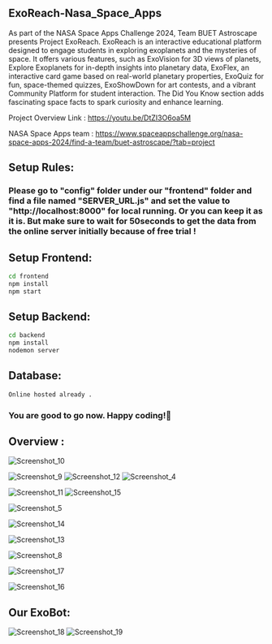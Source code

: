 ## ExoReach-Nasa_Space_Apps
As part of the NASA Space Apps Challenge 2024, Team BUET Astroscape presents Project ExoReach. ExoReach is an interactive educational platform designed to engage students in exploring exoplanets and the mysteries of space. It offers various features, such as ExoVision for 3D views of planets, Explore Exoplanets for in-depth insights into planetary data, ExoFlex, an interactive card game based on real-world planetary properties, ExoQuiz for fun, space-themed quizzes, ExoShowDown for art contests, and a vibrant Community Platform for student interaction. The Did You Know section adds fascinating space facts to spark curiosity and enhance learning.

Project Overview Link : https://youtu.be/DtZI3O6oa5M

NASA Space Apps team : https://www.spaceappschallenge.org/nasa-space-apps-2024/find-a-team/buet-astroscape/?tab=project
## Setup Rules:

### Please go to "config" folder under our "frontend" folder and find a file named "SERVER_URL.js" and set the value to "http://localhost:8000" for local running. Or you can keep it as it is. But make sure to wait for 50seconds to get the data from the online server initially because of free trial !


## Setup Frontend:
```bash
cd frontend
npm install
npm start
```

## Setup Backend:
```bash
cd backend
npm install
nodemon server
```

## Database:
```bash
Online hosted already . 
```

### You are good to go now. Happy coding!🚀 

## Overview :

![Screenshot_10](https://github.com/user-attachments/assets/5e3a66d3-96c1-44f3-bc5f-a5f01b6044af)

![Screenshot_9](https://github.com/user-attachments/assets/32b05175-7130-4356-bf57-c4b86f9e9b70)
![Screenshot_12](https://github.com/user-attachments/assets/1d868717-5ac3-4913-bc3f-9583edd8ecad)
![Screenshot_4](https://github.com/user-attachments/assets/e8997b90-0c0d-4373-8263-987422bb790d)

![Screenshot_11](https://github.com/user-attachments/assets/d40a1129-cbdb-42cf-947f-2030b45a9ebb)
![Screenshot_15](https://github.com/user-attachments/assets/eb9a6e9a-4520-420b-8dc0-807a1e688983)

![Screenshot_5](https://github.com/user-attachments/assets/fde27a83-df26-40d2-84bb-0bbc78a9d328)

![Screenshot_14](https://github.com/user-attachments/assets/6bfdd93b-ebad-48e6-a7e8-4eee52396d0a)

![Screenshot_13](https://github.com/user-attachments/assets/2e7a224c-b75f-4eb5-bc26-4d1f28184c42)

![Screenshot_8](https://github.com/user-attachments/assets/bbd1ff23-7ff3-4019-8335-db3848c19893)

![Screenshot_17](https://github.com/user-attachments/assets/540f6e4c-4a2e-4a87-8f7e-000abf368e2a)

![Screenshot_16](https://github.com/user-attachments/assets/663c5197-7282-40d0-b446-6622a6893102)

## Our ExoBot:
![Screenshot_18](https://github.com/user-attachments/assets/ffe8f026-582c-4f94-ace1-9dc8e6a93a08)
![Screenshot_19](https://github.com/user-attachments/assets/3dfb92f7-5e57-40fb-8f8d-c901c510576f)
